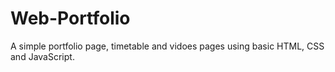 # Web-Portfolio
A simple portfolio page, timetable and vidoes pages using basic HTML, CSS and JavaScript.
